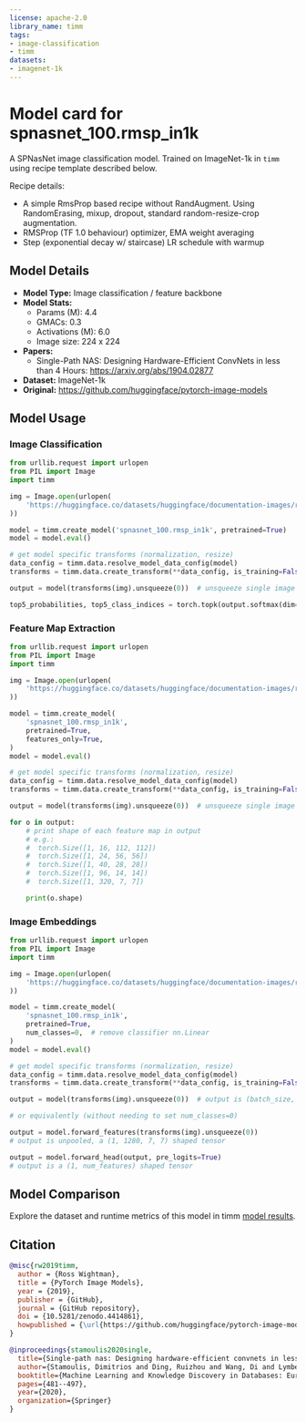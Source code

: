 ```yaml
---
license: apache-2.0
library_name: timm
tags:
- image-classification
- timm
datasets:
- imagenet-1k
---
```

# Model card for spnasnet_100.rmsp_in1k

A SPNasNet image classification model. Trained on ImageNet-1k in `timm` using recipe template described below.

Recipe details:
 * A simple RmsProp based recipe without RandAugment. Using RandomErasing, mixup, dropout, standard random-resize-crop augmentation.
 * RMSProp (TF 1.0 behaviour) optimizer, EMA weight averaging
 * Step (exponential decay w/ staircase) LR schedule with warmup


## Model Details
- **Model Type:** Image classification / feature backbone
- **Model Stats:**
  - Params (M): 4.4
  - GMACs: 0.3
  - Activations (M): 6.0
  - Image size: 224 x 224
- **Papers:**
  - Single-Path NAS: Designing Hardware-Efficient ConvNets in less than 4 Hours: https://arxiv.org/abs/1904.02877
- **Dataset:** ImageNet-1k
- **Original:** https://github.com/huggingface/pytorch-image-models

## Model Usage
### Image Classification
```python
from urllib.request import urlopen
from PIL import Image
import timm

img = Image.open(urlopen(
    'https://huggingface.co/datasets/huggingface/documentation-images/resolve/main/beignets-task-guide.png'
))

model = timm.create_model('spnasnet_100.rmsp_in1k', pretrained=True)
model = model.eval()

# get model specific transforms (normalization, resize)
data_config = timm.data.resolve_model_data_config(model)
transforms = timm.data.create_transform(**data_config, is_training=False)

output = model(transforms(img).unsqueeze(0))  # unsqueeze single image into batch of 1

top5_probabilities, top5_class_indices = torch.topk(output.softmax(dim=1) * 100, k=5)
```

### Feature Map Extraction
```python
from urllib.request import urlopen
from PIL import Image
import timm

img = Image.open(urlopen(
    'https://huggingface.co/datasets/huggingface/documentation-images/resolve/main/beignets-task-guide.png'
))

model = timm.create_model(
    'spnasnet_100.rmsp_in1k',
    pretrained=True,
    features_only=True,
)
model = model.eval()

# get model specific transforms (normalization, resize)
data_config = timm.data.resolve_model_data_config(model)
transforms = timm.data.create_transform(**data_config, is_training=False)

output = model(transforms(img).unsqueeze(0))  # unsqueeze single image into batch of 1

for o in output:
    # print shape of each feature map in output
    # e.g.:
    #  torch.Size([1, 16, 112, 112])
    #  torch.Size([1, 24, 56, 56])
    #  torch.Size([1, 40, 28, 28])
    #  torch.Size([1, 96, 14, 14])
    #  torch.Size([1, 320, 7, 7])

    print(o.shape)
```

### Image Embeddings
```python
from urllib.request import urlopen
from PIL import Image
import timm

img = Image.open(urlopen(
    'https://huggingface.co/datasets/huggingface/documentation-images/resolve/main/beignets-task-guide.png'
))

model = timm.create_model(
    'spnasnet_100.rmsp_in1k',
    pretrained=True,
    num_classes=0,  # remove classifier nn.Linear
)
model = model.eval()

# get model specific transforms (normalization, resize)
data_config = timm.data.resolve_model_data_config(model)
transforms = timm.data.create_transform(**data_config, is_training=False)

output = model(transforms(img).unsqueeze(0))  # output is (batch_size, num_features) shaped tensor

# or equivalently (without needing to set num_classes=0)

output = model.forward_features(transforms(img).unsqueeze(0))
# output is unpooled, a (1, 1280, 7, 7) shaped tensor

output = model.forward_head(output, pre_logits=True)
# output is a (1, num_features) shaped tensor
```

## Model Comparison
Explore the dataset and runtime metrics of this model in timm [model results](https://github.com/huggingface/pytorch-image-models/tree/main/results).

## Citation
```bibtex
@misc{rw2019timm,
  author = {Ross Wightman},
  title = {PyTorch Image Models},
  year = {2019},
  publisher = {GitHub},
  journal = {GitHub repository},
  doi = {10.5281/zenodo.4414861},
  howpublished = {\url{https://github.com/huggingface/pytorch-image-models}}
}
```
```bibtex
@inproceedings{stamoulis2020single,
  title={Single-path nas: Designing hardware-efficient convnets in less than 4 hours},
  author={Stamoulis, Dimitrios and Ding, Ruizhou and Wang, Di and Lymberopoulos, Dimitrios and Priyantha, Bodhi and Liu, Jie and Marculescu, Diana},
  booktitle={Machine Learning and Knowledge Discovery in Databases: European Conference, ECML PKDD 2019, W{"u}rzburg, Germany, September 16--20, 2019, Proceedings, Part II},
  pages={481--497},
  year={2020},
  organization={Springer}
}
```
